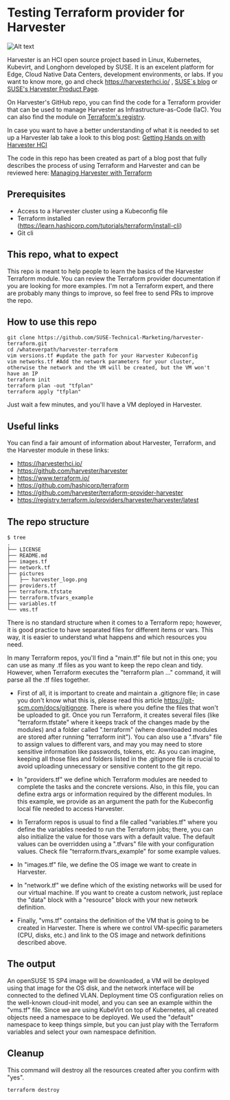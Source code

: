 # Testing Terraform provider for Harvester
![Alt text](https://github.com/avaleror/harvester-terraform/blob/master/pictures/harvester_logo.png "Harvester logo")

Harvester is an HCI open source project based in Linux, Kubernetes, Kubevirt, and Longhorn developed by SUSE. It is an excelent platform for Edge, Cloud Native Data Centers, development environments, or labs. If you want to know more, go and check https://harvesterhci.io/ , [SUSE´s blog](https://www.suse.com/c/?s=harvester) or [SUSE's Harvester Product Page](https://www.suse.com/es-es/products/harvester/). 

On Harvester's GitHub repo, you can find the code for a Terraform provider that can be used to manage Harvester as Infrastructure-as-Code (IaC). You can also find the module on [Terraform's registry](https://registry.terraform.io/providers/harvester/harvester/). 

In case you want to have a better understanding of what it is needed to set up a Harvester lab take a look to this blog post: [Getting Hands on with Harvester HCI](https://www.suse.com/c/rancher_blog/getting-hands-on-with-harvester-hci/)

The code in this repo has been created as part of a blog post that fully describes the process of using Terraform and Harvester and can be reviewed here: [Managing Harvester with Terraform ](https://www.suse.com/c/rancher_blog/managing-harvester-with-terraform/)

## Prerequisites
- Access to a Harvester cluster using a Kubeconfig file
- Terraform installed (https://learn.hashicorp.com/tutorials/terraform/install-cli)
- Git cli

## This repo, what to expect
This repo is meant to help people to learn the basics of the Harvester Terraform module. You can review the Terraform provider documentation if you are looking for more examples. I'm not a Terraform expert, and there are probably many things to improve, so feel free to send PRs to improve the repo.

## How to use this repo

```
git clone https://github.com/SUSE-Technical-Marketing/harvester-terraform.git
cd /whateverpath/harvester-terraform
vim versions.tf #update the path for your Harvester Kubeconfig
vim networks.tf #Add the network parameters for your cluster, otherwise the network and the VM will be created, but the VM won't have an IP
terraform init
terraform plan -out "tfplan"
terraform apply "tfplan"
```
Just wait a few minutes, and you'll have a VM deployed in Harvester.

## Useful links
You can find a fair amount of information about Harvester, Terraform, and the Harvester module in these links:

- https://harvesterhci.io/
- https://github.com/harvester/harvester 
- https://www.terraform.io/
- https://github.com/hashicorp/terraform 
- https://github.com/harvester/terraform-provider-harvester
- https://registry.terraform.io/providers/harvester/harvester/latest


## The repo structure
```
$ tree
.
├── LICENSE
├── README.md
├── images.tf
├── network.tf
├── pictures
│   ├── harvester_logo.png
├── providers.tf
├── terraform.tfstate
├── terraform.tfvars_example
├── variables.tf
└── vms.tf
```

There is no standard structure when it comes to a Terraform repo; however, it is good practice to have separated files for different items or vars. This way, it is easier to understand what happens and which resources you need.

In many Terraform repos, you'll find a "main.tf" file but not in this one; you can use as many .tf files as you want to keep the repo clean and tidy. However, when Terraform executes the "terraform plan ..." command, it will parse all the .tf files together.

- First of all, it is important to create and maintain a .gitignore file; in case you don't know what this is, please read this article https://git-scm.com/docs/gitignore. There is where you define the files that won't be uploaded to git. Once you run Terraform, it creates several files (like "terraform.tfstate" where it keeps track of the changes made by the modules) and a folder called ".terraform" (where downloaded modules are stored after running "terraform init"). You can also use a ".tfvars" file to assign values to different vars, and may you may need to store sensitive information like passwords, tokens, etc. As you can imagine, keeping all those files and folders listed in the .gitignore file is crucial to avoid uploading unnecessary or sensitive content to the git repo.
  
- In "providers.tf" we define which Terraform modules are needed to complete the tasks and the concrete versions. Also, in this file, you can define extra args or information required by the different modules. In this example, we provide as an argument the path for the Kubeconfig local file needed to access Harvester.

- In Terraform repos is usual to find a file called "variables.tf" where you define the variables needed to run the Terraform jobs; there, you can also initialize the value for those vars with a default value. The default values can be overridden using a ".tfvars" file with your configuration values. Check file "terraform.tfvars_example" for some example values.

- In "images.tf" file, we define the OS image we want to create in Harvester. 

- In "network.tf" we define which of the existing networks will be used for our virtual machine. If you want to create a custom network, just replace the "data" block with a "resource" block with your new network definition.

- Finally, "vms.tf" contains the definition of the VM that is going to be created in Harvester. There is where we control VM-specific parameters (CPU, disks, etc.) and link to the OS image and network definitions described above.

## The output
An openSUSE 15 SP4 image will be downloaded, a VM will be deployed using that image for the OS disk, and the network interface will be connected to the defined VLAN. Deployment time OS configuration relies on the well-known cloud-init model, and you can see an example within the "vms.tf" file.
Since we are using KubeVirt on top of Kubernetes, all created objects need a namespace to be deployed. We used the "default" namespace to keep things simple, but you can just play with the Terraform variables and select your own namespace definition.

## Cleanup
This command will destroy all the resources created after you confirm with "yes".
```
terraform destroy
```
